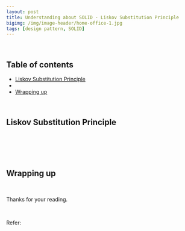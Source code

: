 ```yaml
---
layout: post
title: Understanding about SOLID - Liskov Substitution Principle
bigimg: /img/image-header/home-office-1.jpg
tags: [design pattern, SOLID]
---
```




<br>

## Table of contents
- [Liskov Substitution Principle](#liskov-substition-principle)
- []()
- [Wrapping up](#wrapping-up)



<br>

## Liskov Substitution Principle





<br>

## 





<br>

## Wrapping up




<br>

Thanks for your reading.

<br>

Refer:

